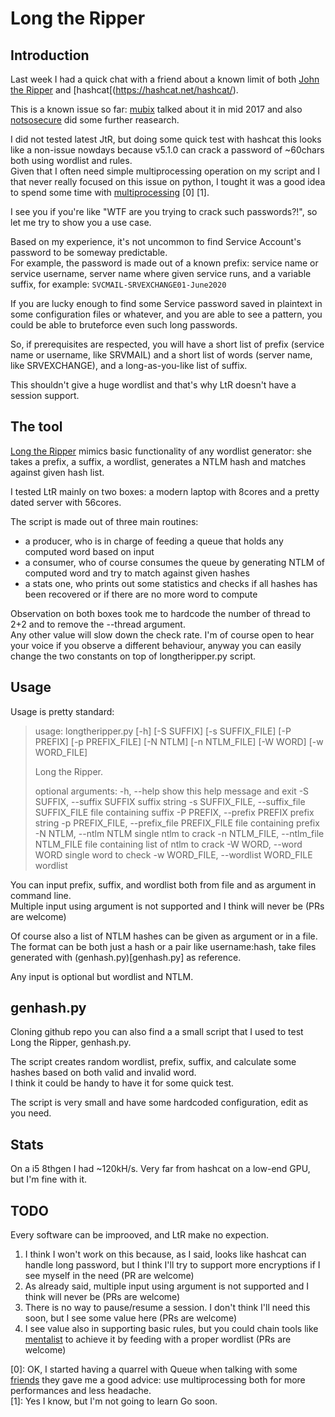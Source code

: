 # Long the Ripper

## Introduction

Last week I had a quick chat with a friend about a known limit of both [John the Ripper](https://www.openwall.com/john/) and [hashcat[(https://hashcat.net/hashcat/).

This is a known issue so far: [mubix](https://room362.com/post/2017/05-06-2017-password-magic-numbers/) talked about it in mid 2017 and also [notsosecure](https://www.notsosecure.com/maximum-password-length-reached/) did some further reasearch.

I did not tested latest JtR, but doing some quick test with hashcat this looks like a non-issue nowdays because v5.1.0 can crack a password of ~60chars both using wordlist and rules.  
Given that I often need simple multiprocessing operation on my script and I that never really focused on this issue on python, I tought it was a good idea to spend some time with [multiprocessing](https://docs.python.org/3/library/multiprocessing.html) [0] [1].  

I see you if you're like "WTF are you trying to crack such passwords?!", so let me try to show you a use case.

Based on my experience, it's not uncommon to find Service Account's password to be someway predictable.  
For example, the password is made out of a known prefix: service name or service username, server name where given service runs, and a variable suffix, for example:
`SVCMAIL-SRVEXCHANGE01-June2020`

If you are lucky enough to find some Service password saved in plaintext in some configuration files or whatever, and you are able to see a pattern, you could be able to bruteforce even such long passwords.

So, if prerequisites are respected, you will have a short list of prefix (service name or username, like SRVMAIL) and a short list of words (server name, like SRVEXCHANGE), and a long-as-you-like list of suffix.

This shouldn't give a huge wordlist and that's why LtR doesn't have a session support.

## The tool

[Long the Ripper](https://github.com/theguly/longtheripper/) mimics basic functionality of any wordlist generator: she takes a prefix, a suffix, a wordlist, generates a NTLM hash and matches against given hash list.

I tested LtR mainly on two boxes: a modern laptop with 8cores and a pretty dated server with 56cores.  

The script is made out of three main routines:
* a producer, who is in charge of feeding a queue that holds any computed word based on input
* a consumer, who of course consumes the queue by generating NTLM of computed word and try to match against given hashes
* a stats one, who prints out some statistics and checks if all hashes has been recovered or if there are no more word to compute

Observation on both boxes took me to hardcode the number of thread to 2+2 and to remove the --thread argument.  
Any other value will slow down the check rate. I'm of course open to hear your voice if you observe a different behaviour, anyway you can easily change the two constants on top of longtheripper.py script.


## Usage

Usage is pretty standard:
> usage: longtheripper.py [-h] [-S SUFFIX] [-s SUFFIX_FILE] [-P PREFIX] [-p PREFIX_FILE] [-N NTLM] [-n NTLM_FILE] [-W WORD] [-w WORD_FILE]
> 
> Long the Ripper.
> 
> optional arguments:
>   -h, --help            show this help message and exit
>   -S SUFFIX, --suffix SUFFIX
>                         suffix string
>   -s SUFFIX_FILE, --suffix_file SUFFIX_FILE
>                         file containing suffix
>   -P PREFIX, --prefix PREFIX
>                         prefix string
>   -p PREFIX_FILE, --prefix_file PREFIX_FILE
>                         file containing prefix
>   -N NTLM, --ntlm NTLM  single ntlm to crack
>   -n NTLM_FILE, --ntlm_file NTLM_FILE
>                         file containing list of ntlm to crack
>   -W WORD, --word WORD  single word to check
>   -w WORD_FILE, --wordlist WORD_FILE
>                         wordlist

You can input prefix, suffix, and wordlist both from file and as argument in command line.  
Multiple input using argument is not supported and I think will never be (PRs are welcome)

Of course also a list of NTLM hashes can be given as argument or in a file.  
The format can be both just a hash or a pair like username:hash, take files generated with (genhash.py)[genhash.py] as reference.

Any input is optional but wordlist and NTLM.


## genhash.py

Cloning github repo you can also find a a small script that I used to test Long the Ripper, genhash.py.

The script creates random wordlist, prefix, suffix, and calculate some hashes based on both valid and invalid word.  
I think it could be handy to have it for some quick test.

The script is very small and have some hardcoded configuration, edit as you need.

## Stats

On a i5 8thgen I had ~120kH/s. Very far from hashcat on a low-end GPU, but I'm fine with it.


## TODO

Every software can be improoved, and LtR make no expection.  
1. I think I won't work on this because, as I said, looks like hashcat can handle long password, but I think I'll try to support more encryptions if I see myself in the need (PR are welcome)
2. As already said, multiple input using argument is not supported and I think will never be (PRs are welcome)
3. There is no way to pause/resume a session. I don't think I'll need this soon, but I see some value here (PRs are welcome)
4. I see value also in supporting basic rules, but you could chain tools like [mentalist](https://github.com/sc0tfree/mentalist/) to achieve it by feeding with a proper wordlist (PRs are welcome)


[0]: OK, I started having a quarrel with Queue when talking with some [friends](https://github.com/alberanid) they gave me a good advice: use multiprocessing both for more performances and less headache.  
[1]: Yes I know, but I'm not going to learn Go soon.
